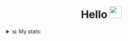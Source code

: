 <!-- Welcome message -->
<h1 align="center">Hello <img src="https://github.com/blackcater/blackcater/raw/main/images/Hi.gif" height="32"/>
</h1>



<!-- Third repositories pin block -->
<!--<h3 align="center">📌 Most used repositories:</h3>
<p align="center">
<a href="https://github.com/pwp-programer/CSharp_Labs">
  <img align="center" src="https://github-readme-stats.vercel.app/api/pin/?username=pwp-programer&repo=CSharp_Labs&theme=github_dark" />
</a>
<a href="https://github.com/pwp-programer/Psihov.net">
  <img align="center" src="https://github-readme-stats.vercel.app/api/pin/?username=pwp-programer&repo=Psihov.net&theme=github_dark"/>
</a>
</p>
-->



<!-- First gif block-->
<!--
<details>
<summary>🐱‍👤 Gif`s: </summary>
    <br>
    <p align="center">
      <img align="center" src="https://c.tenor.com/85r7Pk6D4DcAAAAM/rozen-maiden-black-angel.gif", height=140, weight=180> <img align="center" src="https://c.tenor.com/Y0ZkZqBrUnMAAAAM/anime-aesthetic.gif", weight=180, height=140> <img align="center" src="https://cdn.statically.io/img/i.pinimg.com/originals/4b/28/91/4b2891caae3d814f02938840d020895d.gif", height=140, weight=180>
    </p>
    
</details>
-->

<!-- Secondary stats block -->
<details>
<summary>📊 My stats: </summary>
  <br>
  Coding activity around over last 7 days:
  <a href="https://wakatime.com"><img src="https://wakatime.com/share/@pwp/263c02e7-6701-49e0-bd18-588727aecfb5.svg" /></a>
  <br />  
  <br />  
  Languages activity over last 7 days:
  <a href="https://wakatime.com"><img src="[https://wakatime.com/share/@pwp/a2d53862-7375-430a-a0a5-328e98f308c9.svg](https://wakatime.com/share/@pwp/6611c951-c118-4816-9de4-1019f92b8b29.svg)" /></a>
</details>



<!-- Third social networks block -->
<!--
<details>
<summary>🌐 My social:</summary>
  <br>
  <p align="center">
  <a href = "https://vk.com/authorpythonkazika" target="blank"><img align="center" src="https://iconsplace.com/wp-content/uploads/_icons/ffffff/256/png/vk-com-icon-18-256.png" alt="" height="25" width="25" /></a>  
    <a href="https://discordapp.com/users/781475572622295071" target="blank"><img align="center" src="https://pnggrid.com/wp-content/uploads/2021/05/Discord-Logo-White-1024x780.png" alt="" height="20" width="28" /></a>  
  <a href="https://t.me/ei_bogdan" target="blank"><img align="center" src="https://cdn3.iconfinder.com/data/icons/flat-emails-action/16/04_send-telegram-paper-plane-512.png" alt="" height="25" width="28" /></a>  
  <a href="mailto:bogdanzadora2005@gmail.com" target="blank"><img align="center" src="https://cdn4.iconfinder.com/data/icons/black-white-social-media/32/email_mail_envelope_send_message-256.png" alt="" height="28" width="28" /></a> 
  </p>
</details>
-->
